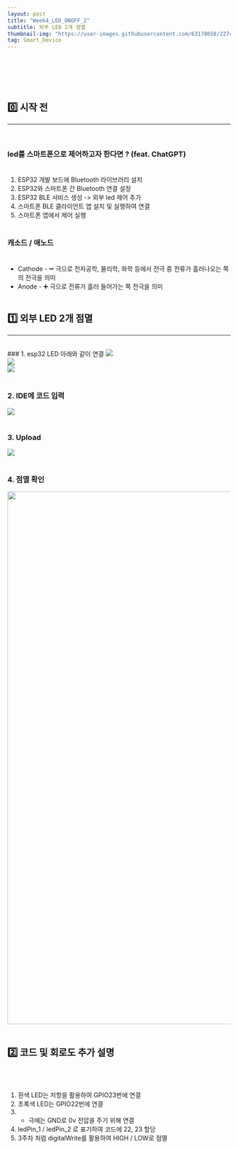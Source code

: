 ```yaml
---
layout: post
title: "Week4_LED_ONOFF_2"
subtitle: 외부 LED 2개 점멸 
thumbnail-img: "https://user-images.githubusercontent.com/63178658/227447981-dc0c1a4f-1311-4a2e-aa66-fa2751b3bee9.jpg"
tag: Smart_Device
---
```


<br><br>
<br><br>

## 0️⃣ 시작 전
<hr/>
<br>

### led를 스마트폰으로 제어하고자 한다면 ? (feat. ChatGPT) <br><br>

1. ESP32 개발 보드에 Bluetooth 라이브러리 설치<br>
2. ESP32와 스마트폰 간 Bluetooth 연결 설정<br>
3. ESP32 BLE 서비스 생성 -> 외부 led 제어 추가<br>
4. 스마트폰 BLE 클라이언트 앱 설치 및 실행하여 연결<br>
5. 스마트폰 앱에서 제어 실행<br><br>

### 캐소드 / 애노드 <br><br>

- Cathode - ➖ 극으로 전자공학, 물리학, 화학 등에서 전극 중 전류가 흘러나오는 쪽의 전극을 의미<br>
- Anode - ➕ 극으로 전류가 흘러 들어가는 쪽 전극을 의미
<br><br>

## 1️⃣ 외부 LED 2개 점멸
<hr/>
<br>
### 1. esp32 LED 아래와 같이 연결
<img src = "https://user-images.githubusercontent.com/63178658/227447981-dc0c1a4f-1311-4a2e-aa66-fa2751b3bee9.jpg"/>
<br>
<img src = "https://user-images.githubusercontent.com/63178658/227447989-2f0214c6-fa42-4fb5-8d1b-659411fb007b.jpg"/>
<br>
<img src = "https://user-images.githubusercontent.com/63178658/227448236-986e4736-33ba-4923-8808-2554d964414d.png"/>
<br><br>


### 2. IDE에 코드 입력
<img src = "https://user-images.githubusercontent.com/63178658/227448290-555caf78-5d64-450d-8536-cd505e1ab6f7.png"/>
<br><br>


### 3. Upload 
<img src="https://user-images.githubusercontent.com/63178658/227448300-9c63419a-6cff-4d66-a3cb-94acbc37e649.png"/>
<br><br>


### 4. 점멸 확인
<img src = "https://user-images.githubusercontent.com/63178658/227448267-038b3009-9ec1-49ee-a35d-d902059659c0.gif" width="770" height="1202"/>
<br>
<br>

## 2️⃣ 코드 및 회로도 추가 설명
<br><br>
1. 흰색 LED는 저항을 활용하여 GPIO23번에 연결<br>
2. 초록색 LED는 GPIO22번에 연결<br>
3. - 극에는 GND로 0v 전압을 주기 위해 연결<br>
4. ledPin_1 / ledPin_2 로 표기하여 코드에 22, 23 할당<br>
5. 3주차 처럼 digitalWrite를 활용하여 HIGH / LOW로 점멸<br>
<br><br><br>



